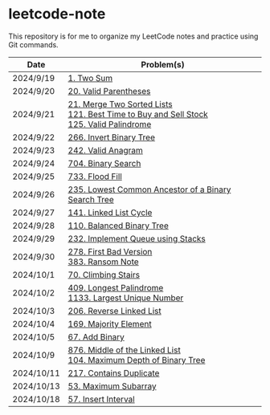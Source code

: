 # leetcode-note

This repository is for me to organize my LeetCode notes and practice using Git commands. 

| Date | Problem(s) |
| ---- | ------- |
| 2024/9/19 | [1. Two Sum](1-twoSum.md) |
| 2024/9/20 | [20. Valid Parentheses](20-isValid.md) |
| 2024/9/21 | [21. Merge Two Sorted Lists](21-mergeTwoLists.md) </br> [121. Best Time to Buy and Sell Stock](121-maxProfit.md) </br> [125. Valid Palindrome](125-isPalindrome.md) |
| 2024/9/22 | [266. Invert Binary Tree](226-invertTree.md) |
| 2024/9/23 | [242. Valid Anagram](242-isAnagram.md) |
| 2024/9/24 | [704. Binary Search](704-search.md) |
| 2024/9/25 | [733. Flood Fill](733-floodFill.md) |
| 2024/9/26 | [235. Lowest Common Ancestor of a Binary Search Tree](235-lowestCommonAncestor.md) |
| 2024/9/27 | [141. Linked List Cycle](141-hasCycle.md) |
| 2024/9/28 | [110. Balanced Binary Tree](110-isBalanced.md) |
| 2024/9/29 | [232. Implement Queue using Stacks](232-MyQueue.md) |
| 2024/9/30 | [278. First Bad Version](278-firstBadVersion.md) </br> [383. Ransom Note](383-canConstruct.md) |
| 2024/10/1 | [70. Climbing Stairs](70-climbStairs.md) |
| 2024/10/2 | [409. Longest Palindrome](409-longestPalindrome.md) </br> [1133. Largest Unique Number](1133-largestUniqueNumber.md) |
| 2024/10/3 | [206. Reverse Linked List](206-reverseList.md) |
| 2024/10/4 | [169. Majority Element](169-majorityElement.md) |
| 2024/10/5 | [67. Add Binary](67-addBinary.md) |
| 2024/10/9 | [876. Middle of the Linked List](876-middleNode.md) </br> [104. Maximum Depth of Binary Tree](104-maxDepth.md) |
| 2024/10/11 | [217. Contains Duplicate](217-containsDuplicate.md) |
| 2024/10/13 | [53. Maximum Subarray](53-maxSubArray.md) |
| 2024/10/18 | [57. Insert Interval](57-insert.md) |
